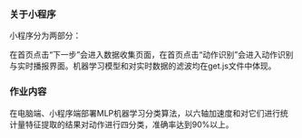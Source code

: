 ### 关于小程序

小程序分为两部分：

在首页点击“下一步”会进入数据收集页面，在首页点击“动作识别”会进入动作识别与实时播报界面。机器学习模型和对实时数据的滤波均在get.js文件中体现。

### 作业内容

在电脑端、小程序端部署MLP机器学习分类算法，以六轴加速度和对它们进行统计量特征提取的结果对动作进行四分类，准确率达到90%以上。
